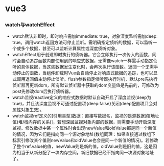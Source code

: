 # vue3

### watch与watchEffect
  - watch默认非即时，即时响应需加immediate: true，对象深度监听需加deep: true。调用watch返回方法可停止监听。需明确指定侦听的数据，可以监听一个或多个数据，甚至可以监听计算属性或深度侦听对象。
  - watchEffect用于创建即时执行的侦听器。它会立即执行一次传入的函数，同时会自动追踪函数内部使用到的响应式数据，无需像watch一样需手动指定侦听的具体数据，当这些数据发生变化时，会再次执行该函数。返回一个无需手动停止的函数，当组件卸载时Vue会自动停止对响应式数据的追踪，也可以显式调用返回值主动停止侦听。flush参数指定侦听器执行时机，默认pre先执行侦听器再更新dom，所有默认侦听器中获取的dom变量值是先前的，可修改为post先修改dom后执行侦听器。
  - watch监视reactive定义的响应式数据时默认自动开启了深度监视(deep为true)，并且该深度监视不可通过配置项{deep:false}关闭(deep配置项只会对属性对象生效)。
  - watch监视ref定义的[引用类型]数据：直接写数据名，监视的是源数据的[地址值(堆/栈内存的关系)]，若想深层监视对象内部的数据，则需要手动开启深度监视。修改数据中某一个属性时会出现newValue和oldValue都是同一个新值的情况，因为它们是指向同一个源对象地址(数组同理：如果直接通过数组下标索引修改某个值则newValue和oldValue也会是同一个新值的情况)。若修改了整个ref.value的值，newValue则是新的值，oldValue则是旧的值，这是因为相当于从新分配了一块内存空间，新旧数据已经不指向同一块源对象地址了。